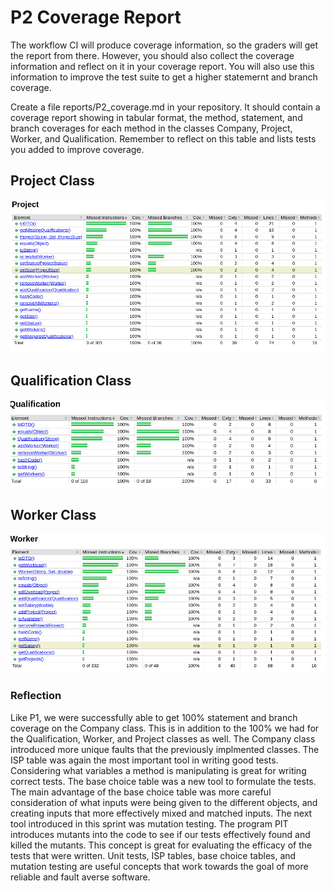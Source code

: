 # P2 Coverage Report
The workflow CI will produce coverage information, so the graders will get the report from there. However, you should also collect the coverage information and reflect on it in your coverage report. You will also use this information to improve the test suite to get a higher statemernt and branch coverage.

Create a file reports/P2_coverage.md in your repository. It should contain a coverage report showing in tabular format, the method, statement, and branch coverages for each method in the classes Company, Project, Worker, and Qualification. Remember to reflect on this table and lists tests you added to improve coverage. 

## Project Class
![image](CoverageTablesP1/ProjectCoverage.png)

## Qualification Class
![image](CoverageTablesP1/QualificationsCoverage.png)

## Worker Class
![image](CoverageTablesP1/WorkerCoverage.png)

### Reflection
Like P1, we were successfully able to get 100% statement and branch coverage on the Company class. This is in addition to the 100% we had for the Qualification, Worker, and Project classes as well. The Company class introduced more unique faults that the previously implmented classes. The ISP table was again the most important tool in writing good tests. Considering what variables a method is manipulating is great for writing correct tests. The base choice table was a new tool to formulate the tests. The main advantage of the base choice table was more careful consideration of what inputs were being given to the different objects, and creating inputs that more effectively mixed and matched inputs. The next tool introduced in this sprint was mutation testing. The program PIT introduces mutants into the code to see if our tests effectively found and killed the mutants. This concept is great for evaluating the efficacy of the tests that were written. Unit tests, ISP tables, base choice tables, and mutation testing are useful concepts that work towards the goal of more reliable and fault averse software.